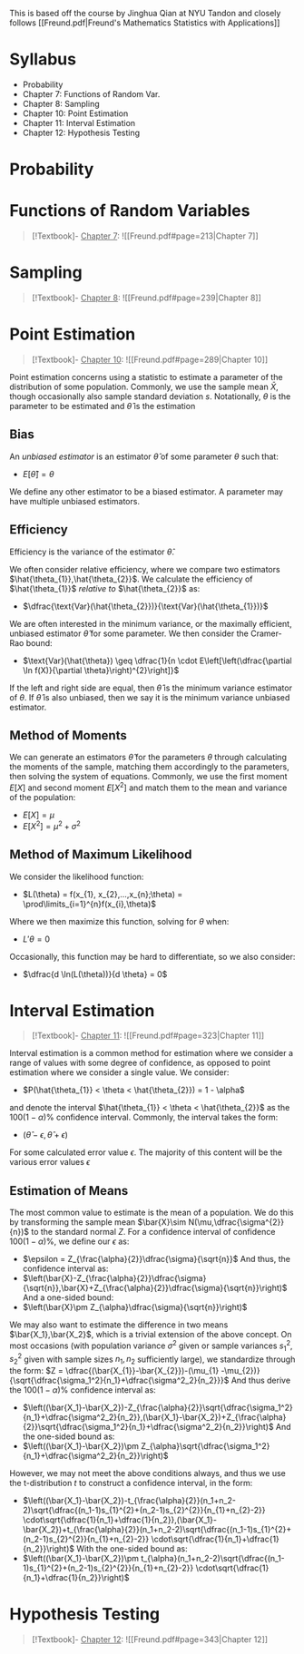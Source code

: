 This is based off the course by Jinghua Qian at NYU Tandon and closely follows [[Freund.pdf|Freund's Mathematics Statistics with Applications]] 

# Syllabus
- Probability
- Chapter 7: Functions of Random Var.
- Chapter 8: Sampling
- Chapter 10: Point Estimation
- Chapter 11: Interval Estimation
- Chapter 12: Hypothesis Testing

# Probability 

# Functions of Random Variables
>[!Textbook]- 
><u>Chapter 7</u>: ![[Freund.pdf#page=213|Chapter 7]] 

# Sampling
>[!Textbook]- 
><u>Chapter 8</u>: ![[Freund.pdf#page=239|Chapter 8]] 

# Point Estimation
>[!Textbook]- 
><u>Chapter 10</u>: ![[Freund.pdf#page=289|Chapter 10]] 

Point estimation concerns using a statistic to estimate a parameter of the distribution of some population. Commonly, we use the sample mean $\bar{X}$, though occasionally also sample standard deviation $s$. Notationally, $\theta$ is the parameter to be estimated and $\hat{\theta}$ is the estimation

## Bias
An *unbiased estimator* is an estimator $\hat{\theta}$ of some parameter $\theta$ such that:
- $E[\hat{\theta}] = \theta$ 

We define any other estimator to be a biased estimator. A parameter may have multiple unbiased estimators.

## Efficiency
Efficiency is the variance of the estimator $\hat{\theta}$. 

We often consider relative efficiency, where we compare two estimators $\hat{\theta_{1}},\hat{\theta_{2}}$. We calculate the efficiency of $\hat{\theta_{1}}$ *relative to* $\hat{\theta_{2}}$ as:
- $\dfrac{\text{Var}(\hat{\theta_{2}})}{\text{Var}(\hat{\theta_{1}})}$

We are often interested in the minimum variance, or the maximally efficient, unbiased estimator $\hat{\theta}$ for some parameter. We then consider the Cramer-Rao bound:
- $\text{Var}(\hat{\theta}) \geq \dfrac{1}{n \cdot E\left[\left(\dfrac{\partial \ln f(X)}{\partial \theta}\right)^{2}\right]}$

If the left and right side are equal, then $\hat{\theta}$ is the minimum variance estimator of $\theta$. If $\hat{\theta}$ is also unbiased, then we say it is the minimum variance unbiased estimator. 

## Method of Moments
We can generate an estimators $\hat{\theta}$ for the parameters $\theta$ through calculating the moments of the sample, matching them accordingly to the parameters, then solving the system of equations. Commonly, we use the first moment $E[X]$ and second moment $E[X^{2}]$ and match them to the mean and variance of the population:
- $E[X] = \mu$
- $E[X^{2}] = \mu^{2} + \sigma^{2}$

## Method of Maximum Likelihood
We consider the likelihood function:
- $L(\theta) = f(x_{1}, x_{2},...,x_{n};\theta) = \prod\limits_{i=1}^{n}f(x_{i},\theta)$

Where we then maximize this function, solving for $\theta$ when:
- $L'{\theta} = 0$

Occasionally, this function may be hard to differentiate, so we also consider:
- $\dfrac{d \ln(L(\theta))}{d \theta} = 0$

# Interval Estimation
>[!Textbook]- 
><u>Chapter 11</u>: ![[Freund.pdf#page=323|Chapter 11]] 

Interval estimation is a common method for estimation where we consider a range of values with some degree of confidence, as opposed to point estimation where we consider a single value. We consider:
- $P(\hat{\theta_{1}} < \theta < \hat{\theta_{2}}) = 1 - \alpha$

and denote the interval $\hat{\theta_{1}} < \theta < \hat{\theta_{2}}$ as the $100(1-\alpha)\%$ confidence interval. Commonly, the interval takes the form:
- $\left(\hat{\theta} - \epsilon, \hat{\theta} + \epsilon\right)$

For some calculated error value $\epsilon$. The majority of this content will be the various error values $\epsilon$

## Estimation of Means
The most common value to estimate is the mean of a population. We do this by transforming the sample mean $\bar{X}\sim N(\mu,\dfrac{\sigma^{2}}{n})$ to the standard normal $Z$. For a confidence interval of confidence $100(1-\alpha)\%$, we define our $\epsilon$ as:
- $\epsilon = Z_{\frac{\alpha}{2}}\dfrac{\sigma}{\sqrt{n}}$ 
And thus, the confidence interval as:
- $\left(\bar{X}-Z_{\frac{\alpha}{2}}\dfrac{\sigma}{\sqrt{n}},\bar{X}+Z_{\frac{\alpha}{2}}\dfrac{\sigma}{\sqrt{n}}\right)$ 
And a one-sided bound:
- $\left(\bar{X}\pm Z_{\alpha}\dfrac{\sigma}{\sqrt{n}}\right)$

We may also want to estimate the difference in two means $\bar{X_1},\bar{X_2}$, which is a trivial extension of the above concept. On most occasions (with population variance $\sigma^2$ given or sample variances $s_1^2,s_2^2$ given with sample sizes $n_1,n_2$ sufficiently large), we standardize through the form:
$Z = \dfrac{(\bar{X_{1}}-\bar{X_{2}})-(\mu_{1} -\mu_{2})}{\sqrt{\dfrac{\sigma_1^2}{n_1}+\dfrac{\sigma^2_2}{n_2}}}$
And thus derive the $100(1-\alpha)\%$ confidence interval as:
- $\left((\bar{X_1}-\bar{X_2})-Z_{\frac{\alpha}{2}}\sqrt{\dfrac{\sigma_1^2}{n_1}+\dfrac{\sigma^2_2}{n_2}},(\bar{X_1}-\bar{X_2})+Z_{\frac{\alpha}{2}}\sqrt{\dfrac{\sigma_1^2}{n_1}+\dfrac{\sigma^2_2}{n_2}}\right)$ 
And the one-sided bound as:
- $\left((\bar{X_1}-\bar{X_2})\pm Z_{\alpha}\sqrt{\dfrac{\sigma_1^2}{n_1}+\dfrac{\sigma^2_2}{n_2}}\right)$ 

However, we may not meet the above conditions always, and thus we use the t-distribution $t$ to construct a confidence interval, in the form:
- $\left((\bar{X_1}-\bar{X_2})-t_{\frac{\alpha}{2}}(n_1+n_2-2)\sqrt{\dfrac{(n_1-1)s_{1}^{2}+(n_2-1)s_{2}^{2}}{n_{1}+n_{2}-2}} \cdot\sqrt{\dfrac{1}{n_1}+\dfrac{1}{n_2}},(\bar{X_1}-\bar{X_2})+t_{\frac{\alpha}{2}}(n_1+n_2-2)\sqrt{\dfrac{(n_1-1)s_{1}^{2}+(n_2-1)s_{2}^{2}}{n_{1}+n_{2}-2}} \cdot\sqrt{\dfrac{1}{n_1}+\dfrac{1}{n_2}}\right)$ 
With the one-sided bound as:
- $\left((\bar{X_1}-\bar{X_2})\pm t_{\alpha}(n_1+n_2-2)\sqrt{\dfrac{(n_1-1)s_{1}^{2}+(n_2-1)s_{2}^{2}}{n_{1}+n_{2}-2}} \cdot\sqrt{\dfrac{1}{n_1}+\dfrac{1}{n_2}}\right)$ 
# Hypothesis Testing
 >[!Textbook]- 
><u>Chapter 12</u>: ![[Freund.pdf#page=343|Chapter 12]] 
